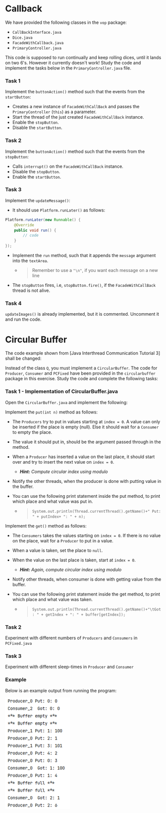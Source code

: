 # Callback

We have provided the following classes in the `vop` package:
- `CallBackInterface.java`
- `Dice.java`
- `FacadeWithCallback.java`
- `PrimaryController.java`

This code is supposed to run continually and keep rolling dices, until it lands on two 6's. However it currently doesn't work!
Study the code and implement the tasks below in the `PrimaryController.java` file.

### Task 1

Implement the `buttonAction()` method such that the events from the `startButton`:
- Creates a new instance of `FacadeWithCallBack` and passes the `PrimaryController` (`this`) as a parameter.
- Start the thread of the just created `FacadeWithCallBack` instance.
- Enable the `stopButton`.
- Disable the `startButton`.

### Task 2

Implement the `buttonAction()` method such that the events from the `stopButton`:
- Calls `interrupt()` on the `FacadeWithCallBack` instance.
- Disable the `stopButton`.
- Enable the `startButton`.

### Task 3

Implement the `updateMessage()`:
- It should use `Platform.runLater()` as follows:

```java
Platform.runLater(new Runnable() {
    @Override
    public void run() {
        // code
    }
});
```

- Implement the `run` method, such that it appends the `message` argument into the `textArea`.

  - > Remember to use a `"\n"`, if you want each message on a new line

- The `stopButton` fires, i.e, `stopButton.fire()`, if the `FacadeWithCallBack` thread is not alive.

### Task 4

`updateImages()` is already implemented, but it is commented. Uncomment it and run the code.

# Circular Buffer

The code example shown from [Java Interthread Communication Tutorial 3] shall be changed:

Instead of the class `Q`, you must implement a `CircularBuffer`. The code for `Producer`, `Consumer` and `PCFixed` have been provided in the `circularbuffer` package in this exercise. 
Study the code and complete the following tasks:

### Task 1 - Implementation of CircularBuffer.java

Open the `CircularBuffer.java` and implement the following:

Implement the `put(int n)` method as follows: 

- The `Producers` try to put in values starting at `index = 0`. A value can only be inserted if the place is empty (null). Else it should wait for a `Consumer` to empty the place.

- The value it should put in, should be the argument passed through in the method.

- When a `Producer` has inserted a value on the last place, it should start over and try to insert the next value on `index = 0`.

   - ***Hint:*** *Compute circular index using modulo*

- Notify the other threads, when the producer is done with putting value in the buffer.

- You can use the following print statement inside the put method, to print which place and what value was put in.

   - > `System.out.println(Thread.currentThread().getName()+" Put: " + putIndex+ ": " + n);`

Implement the `get()` method as follows: 

- The `Consumers` takes the values starting on `index = 0`. If there is no value on the place, wait for a `Producer` to put in a value.

- When a value is taken, set the place to `null`.

- When the value on the last place is taken, start at `index = 0`.

    - ***Hint:*** *Again, compute circular index using modulo*

- Notify other threads, when consumer is done with getting value from the buffer.

- You can use the following print statement inside the get method, to print which place and what value was taken.

   - > `System.out.println(Thread.currentThread().getName()+"\tGot: " + getIndex + ": " + buffer[getIndex]);`

### Task 2
Experiment with different numbers of `Producers` and `Consumers` in `PCFixed.java`

### Task 3
Experiment with different sleep-times in `Producer` and `Consumer`



### Example

Below is an example output from running the program:

![Example of program execution](assets/example.png)
